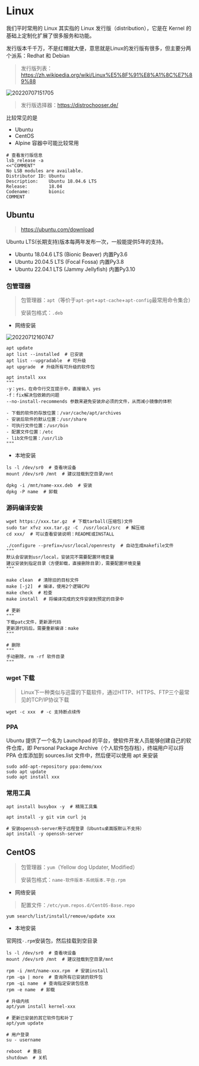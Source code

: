 # Linux

我们平时常用的 Linux 其实指的 Linux 发行版（distribution），它是在 Kernel 的基础上定制化扩展了很多服务和功能。

发行版本千千万，不是红帽就大便，意思就是Linux的发行版有很多，但主要分两个派系：Redhat 和 Debian

> 发行版列表：<https://zh.wikipedia.org/wiki/Linux%E5%8F%91%E8%A1%8C%E7%89%88>

![20220707151705](http://image.zuoright.com/20220707151705.png)

> 发行版选择器：<https://distrochooser.de/>

比较常见的是

- Ubuntu
- CentOS
- Alpine 容器中可能比较常用

```shell
# 查看发行版信息
lsb_release -a
<<"COMMENT"
No LSB modules are available.
Distributor ID: Ubuntu
Description:    Ubuntu 18.04.6 LTS
Release:        18.04
Codename:       bionic
COMMENT
```

## Ubuntu

> <https://ubuntu.com/download>

Ubuntu LTS(长期支持)版本每两年发布一次，一般能提供5年的支持。

- Ubuntu 18.04.6 LTS (Bionic Beaver) 内置Py3.6
- Ubuntu 20.04.5 LTS (Focal Fossa) 内置Py3.8
- Ubuntu 22.04.1 LTS (Jammy Jellyfish) 内置Py3.10

### 包管理器

> 包管理器：`apt`（等价于`apt-get`+`apt-cache`+`apt-config`最常用命令集合）
>
> 安装包格式：`.deb`

- 网络安装

![20220712160747](http://image.zuoright.com/20220712160747.png)

```shell
apt update
apt list --installed  # 已安装
apt list --upgradable  # 可升级
apt upgrade  # 升级所有可升级的软件包

apt install xxx
"""
-y：yes，在命令行交互提示中，直接输入 yes
-f：fix解决包依赖的问题
--no-install-recommends 参数来避免安装非必须的文件，从而减小镜像的体积

- 下载的软件的存放位置：/var/cache/apt/archives
- 安装后软件的默认位置：/usr/share
- 可执行文件位置：/usr/bin
- 配置文件位置：/etc
- lib文件位置：/usr/lib
"""
```

- 本地安装

```shell
ls -l /dev/sr0  # 查看块设备
mount /dev/sr0 /mnt  # 建议挂载到空目录/mnt

dpkg -i /mnt/name-xxx.deb  # 安装
dpkg -P name  # 卸载
```

### 源码编译安装

```shell
wget https://xxx.tar.gz  # 下载tarball(压缩包)文件
sudo tar xfvz xxx.tar.gz -C  /usr/local/src  # 解压缩
cd xxx/  # 可以查看安装说明：README或INSTALL

./configure --prefix=/usr/local/openresty  # 自动生成makefile文件
"""
默认会安装到usr/local，安装完不需要配置环境变量
建议安装到指定目录（方便卸载，直接删除目录），需要配置环境变量
"""

make clean  # 清除旧的目标文件
make [-j2]  # 编译，使用2个逻辑CPU
make check  # 检查
make install  # 将编译完成的文件安装到预定的目录中

# 更新
"""
下载patc文件，更新源代码
更新源代码后，需要重新编译：make
"""

# 删除
"""
手动删除，rm -rf 软件目录
"""
```

### wget 下载

> Linux下一种类似与迅雷的下载软件，通过HTTP、HTTPS、FTP三个最常见的TCP/IP协议下载

```shell
wget -c xxx  # -c 支持断点续传
```

### PPA

Ubuntu 提供了一个名为 Launchpad 的平台，使软件开发人员能够创建自己的软件仓库，即 Personal Package Archive（个人软件包存档），终端用户可以将 PPA 仓库添加到 sources.list 文件中，然后便可以使用 apt 来安装

```shell
sudo add-apt-repository ppa:demo/xxx
sudo apt update
sudo apt install xxx
```

### 常用工具

```shell
apt install busybox -y  # 精简工具集

apt install -y git vim curl jq

# 安装openssh-server用于远程登录（Ubuntu桌面版默认不支持）
apt install -y openssh-server
```

## CentOS

> 包管理器：`yum`（Yellow dog Updater, Modified）
>
> 安装包格式：`name-软件版本-系统版本.平台.rpm`

- 网络安装

> 配置文件：`/etc/yum.repos.d/CentOS-Base.repo`

```shell
yum search/list/install/remove/update xxx
```

- 本地安装

官网找`·.rpm`安装包，然后挂载到空目录

```shell
ls -l /dev/sr0  # 查看块设备
mount /dev/sr0 /mnt  # 建议挂载到空目录/mnt

rpm -i /mnt/name-xxx.rpm  # 安装install
rpm -qa | more  # 查询所有已安装的软件包
rpm -qi name  # 查询指定安装包信息
rpm -e name  # 卸载
```

```shell
# 升级内核
apt/yum install kernel-xxx

# 更新已安装的其它软件包和补丁
apt/yum update

# 用户登录
su - username

reboot  # 重启
shutdown  # 关机
```
